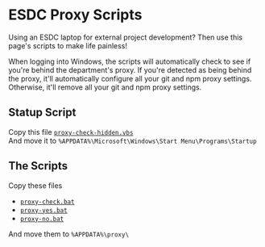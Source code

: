# ESDC Proxy Scripts

Using an ESDC laptop for external project development? Then use this page's scripts to make life painless!

When logging into Windows, the scripts will automatically check to see if you're behind the department's proxy. If you're detected as being behind the proxy, it'll automatically configure all your git and npm proxy settings. Otherwise, it'll remove all your git and npm proxy settings.

## Statup Script

Copy this file [`proxy-check-hidden.vbs`](proxy-check-hidden.vbs)  
And move it to `%APPDATA%\Microsoft\Windows\Start Menu\Programs\Startup`

## The Scripts

Copy these files

- [`proxy-check.bat`](proxy-check.bat)  
- [`proxy-yes.bat`](proxy-yes.bat)  
- [`proxy-no.bat`](proxy-no.bat)  

And move them to `%APPDATA%\proxy\`

